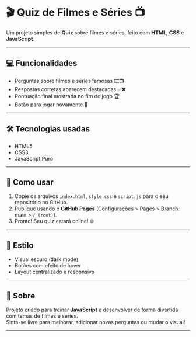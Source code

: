 # 🎬 Quiz de Filmes e Séries 📺

Um projeto simples de **Quiz** sobre filmes e séries, feito com **HTML**, **CSS** e **JavaScript**.

---

## 💻 Funcionalidades

- Perguntas sobre filmes e séries famosas 🎞️📺
- Respostas corretas aparecem destacadas ✅❌
- Pontuação final mostrada no fim do jogo 🏆
- Botão para jogar novamente 🔄

---

## 🛠️ Tecnologias usadas

- HTML5
- CSS3
- JavaScript Puro

---

## 🚀 Como usar

1. Copie os arquivos `index.html`, `style.css` e `script.js` para o seu repositório no GitHub.
2. Publique usando o **GitHub Pages** (Configurações > Pages > Branch: main > `/ (root)`).
3. Pronto! Seu quiz estará online! 🌐

---

## 🎨 Estilo

- Visual escuro (dark mode)
- Botões com efeito de hover
- Layout centralizado e responsivo

---

## 📢 Sobre

Projeto criado para treinar **JavaScript** e desenvolver de forma divertida com temas de filmes e séries.  
Sinta-se livre para melhorar, adicionar novas perguntas ou mudar o visual!

---
